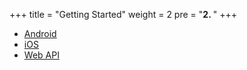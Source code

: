+++
title = "Getting Started"
weight = 2
pre = "<b>2. </b>"
+++

- [Android](/getting-started/android/)
- [iOS](/getting-started/ios/)
- [Web API](/getting-started/web-api/)